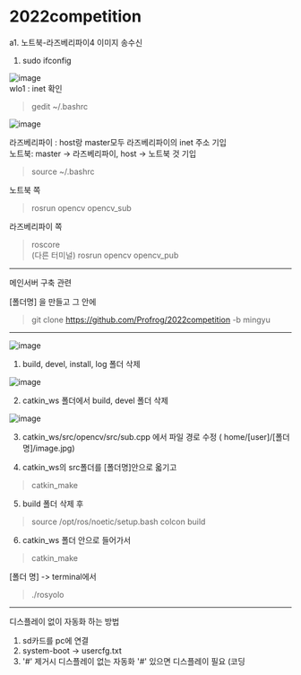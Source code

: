 # 2022competition


a1. 노트북-라즈베리파이4 이미지 송수신

1. sudo ifconfig  

![image](https://user-images.githubusercontent.com/26535065/189612367-c2f06c83-b915-4bd9-b3c1-fcd5cdd3093c.png)  
wlo1 : inet 확인  


> gedit ~/.bashrc  



![image](https://user-images.githubusercontent.com/26535065/189612950-8d33f381-0557-4466-b257-29c5eb0a5b96.png)

라즈베리파이 : host랑 master모두 라즈베리파이의 inet 주소 기입    
노트북: master -> 라즈베리파이, host -> 노트북 것 기입  

> source ~/.bashrc

노트북 쪽    
> rosrun opencv opencv_sub  
  

라즈베리파이 쪽 
> roscore  
> (다른 터미널) rosrun opencv opencv_pub    

------------------------------------------------------------

메인서버 구축 관련 

[폴더명] 을 만들고 그 안에 
> git clone https://github.com/Profrog/2022competition -b mingyu

-----------------------------------------

![image](https://user-images.githubusercontent.com/26535065/190570719-21efb3c7-a2b3-4595-9967-7e21b45f94ca.png)


1. build, devel, install, log 폴더 삭제

![image](https://user-images.githubusercontent.com/26535065/190570857-2211a141-2a57-4a1b-ab09-f27b20c1bd3b.png)


2. catkin_ws 폴더에서 build, devel 폴더 삭제


![image](https://user-images.githubusercontent.com/26535065/190571109-790ee559-9ba1-41e3-babe-2488c4fc8baf.png)

3. catkin_ws/src/opencv/src/sub.cpp 에서 파일 경로 수정 ( home/[user]/[폴더명]/image.jpg)


4. catkin_ws의 src폴더를 [폴더명]안으로 옯기고

> catkin_make

5. build 폴더 삭제 후

> source /opt/ros/noetic/setup.bash
> colcon build

6. catkin_ws 폴더 안으로 들어가서

> catkin_make


[폴더 명] -> terminal에서 

> ./rosyolo

--------------------------------------------------------------------
디스플레이 없이 자동화 하는 방법

1. sd카드를 pc에 연결
2. system-boot -> usercfg.txt
3. '#' 제거시 디스플레이 없는 자동화
   '#' 있으면 디스플레이 필요 (코딩


